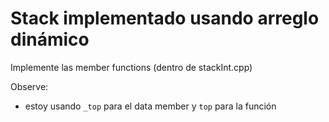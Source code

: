 # Stack implementado usando arreglo dinámico

Implemente las member functions (dentro de stackInt.cpp)

Observe:
* estoy usando `_top` para el data member y `top` para la función
